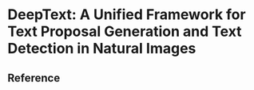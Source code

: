 # DeepText: A Unified Framework for Text Proposal Generation and Text Detection in Natural Images

## Reference
